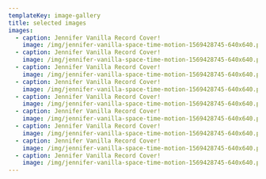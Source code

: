 ```yaml
---
templateKey: image-gallery
title: selected images
images:
  - caption: Jennifer Vanilla Record Cover!
    image: /img/jennifer-vanilla-space-time-motion-1569428745-640x640.png
  - caption: Jennifer Vanilla Record Cover!
    image: /img/jennifer-vanilla-space-time-motion-1569428745-640x640.png
  - caption: Jennifer Vanilla Record Cover!
    image: /img/jennifer-vanilla-space-time-motion-1569428745-640x640.png
  - caption: Jennifer Vanilla Record Cover!
    image: /img/jennifer-vanilla-space-time-motion-1569428745-640x640.png
  - caption: Jennifer Vanilla Record Cover!
    image: /img/jennifer-vanilla-space-time-motion-1569428745-640x640.png
  - caption: Jennifer Vanilla Record Cover!
    image: /img/jennifer-vanilla-space-time-motion-1569428745-640x640.png
  - caption: Jennifer Vanilla Record Cover!
    image: /img/jennifer-vanilla-space-time-motion-1569428745-640x640.png
  - caption: Jennifer Vanilla Record Cover!
    image: /img/jennifer-vanilla-space-time-motion-1569428745-640x640.png
  - caption: Jennifer Vanilla Record Cover!
    image: /img/jennifer-vanilla-space-time-motion-1569428745-640x640.png
---
```


